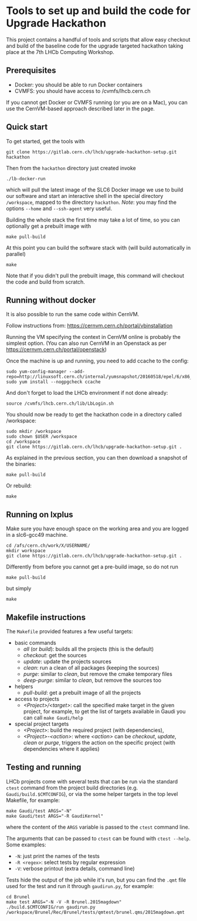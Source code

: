 # Tools to set up and build the code for Upgrade Hackathon

This project contains a handful of tools and scripts that allow easy checkout
and build of the baseline code for the upgrade targeted hackathon taking place
at the 7th LHCb Computing Workshop.

## Prerequisites
* Docker: you should be able to run Docker containers
* CVMFS: you should have access to /cvmfs/lhcb.cern.ch

If you cannot get Docker or CVMFS running (or you are on a Mac), you can use
the CernVM-based approach described later in the page.

## Quick start
To get started, get the tools with
```
git clone https://gitlab.cern.ch/lhcb/upgrade-hackathon-setup.git hackathon
```
Then from the `hackathon` directory just created invoke
```
./lb-docker-run
```
which will pull the latest image of the SLC6 Docker image we use to build our
software and start an interactive shell in the special directory `/workspace`,
mapped to the directory `hackathon`. *Note*: you may find the options `--home`
and `--ssh-agent` very useful.

Building the whole stack the first time may take a lot of time, so you can
optionally get a prebuilt image with
```
make pull-build
```

At this point you can build the software stack with (will build automatically
in parallel)
```
make
```
Note that if you didn't pull the prebuilt image, this command will checkout the
code and build from scratch.

## Running without docker
It is also possible to run the same code within CernVM.

Follow instructions from:
https://cernvm.cern.ch/portal/vbinstallation

Running the VM specifying the context in CernVM online is probably the simplest option.
(You can also run CernVM in an Openstack as per https://cernvm.cern.ch/portal/openstack)

Once the machine is up and running, you need to add ccache to the config:
```
sudo yum-config-manager --add-repo=http://linuxsoft.cern.ch/internal/yumsnapshot/20160518/epel/6/x86_64
sudo yum install --nogpgcheck ccache
```

And don't forget to load the LHCb environment if not done already:
```
source /cvmfs/lhcb.cern.ch/lib/LbLogin.sh
```

You should now be ready to get the hackathon code in a directory called /workspace:
```
sudo mkdir /workspace
sudo chown $USER /workspace
cd /workspace
git clone https://gitlab.cern.ch/lhcb/upgrade-hackathon-setup.git .
```

As explained in the previous section, you can then download a snapshot of the binaries:
```
make pull-build
```

Or rebuild:
```
make
```

## Running on lxplus
Make sure you have enough space on the working area and you are logged in a slc6-gcc49 machine.
```
cd /afs/cern.ch/work/X/USERNAME/
mkdir workspace
git clone https://gitlab.cern.ch/lhcb/upgrade-hackathon-setup.git .
```

Differently from before you cannot get a pre-build image, so do not run
```
make pull-build
```
but simply
```
make
```

## Makefile instructions
The `Makefile` provided features a few useful targets:

* basic commands
  * _all_ (or _build_): builds all the projects (this is the default)
  * _checkout_: get the sources
  * _update_: update the projects sources
  * _clean_: run a clean of all packages (keeping the sources)
  * _purge_: similar to _clean_, but remove the cmake temporary files
  * _deep-purge_: similar to _clean_, but remove the sources too
* helpers
  * _pull-build_: get a prebuilt image of all the projects
* access to projects
  * _\<Project\>/\<target\>_: call the specified make target in the given project,
    for example, to get the list of targets available in Gaudi you can call
    `make Gaudi/help`
* special project targets
  * _\<Project\>_: build the required project (with dependencies),
  * _\<Project\>-\<action\>_: where _\<action\>_ can be _checkout_, _update_,
    _clean_ or _purge_, triggers the action on the specific project (with
    dependencies where it applies)

## Testing and running
LHCb projects come with several tests that can be run via the standard `ctest`
command from the project build directories
(e.g. `Gaudi/build.$CMTCONFIG`), or via the some helper targets in
the top level Makefile, for example:
```
make Gaudi/test ARGS="-N"
make Gaudi/test ARGS="-R GaudiKernel"
```
where the content of the `ARGS` variable is passed to the `ctest` command line.

The arguments that can be passed to `ctest` can be found with `ctest --help`.
Some examples:

* `-N`: just print the names of the tests
* `-R <regex>`: select tests by regular expression
* `-V`: verbose printout (extra details, command line)


Tests hide the output of the job while it's run, but you can find the `.qmt`
file used for the test and run it through `gaudirun.py`, for example:
```
cd Brunel
make test ARGS="-N -V -R Brunel.2015magdown"
./build.$CMTCONFIG/run gaudirun.py /workspace/Brunel/Rec/Brunel/tests/qmtest/brunel.qms/2015magdown.qmt
```
